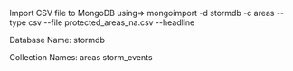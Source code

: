 Import CSV file to MongoDB using=> mongoimport -d stormdb -c areas --type csv --file protected_areas_na.csv --headline


Database Name:
stormdb

Collection Names: 
areas
storm_events